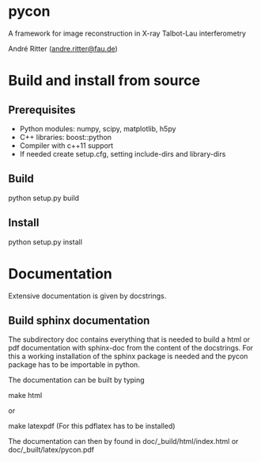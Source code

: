 pycon
=====

A framework for image reconstruction in X-ray Talbot-Lau interferometry

André Ritter (andre.ritter@fau.de)

Build and install from source
=============================

Prerequisites
-------------

* Python modules: numpy, scipy, matplotlib, h5py
* C++ libraries: boost::python
* Compiler with c++11 support
* If needed create setup.cfg, setting include-dirs and library-dirs

Build
-----

python setup.py build

Install
-------

python setup.py install

Documentation
=============

Extensive documentation is given by docstrings.

Build sphinx documentation
--------------------------

The subdirectory doc contains everything that is needed to build a html or pdf
documentation with sphinx-doc from the content of the docstrings. For this a
working installation of the  sphinx package is needed and the pycon package has
to be importable in python. 

The documentation can be built by typing

make html 

or 

make latexpdf (For this pdflatex has to be installed)

The documentation can then by found in
doc/_build/html/index.html
or
doc/_built/latex/pycon.pdf




